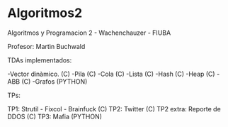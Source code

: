 # Algoritmos2
Algoritmos y Programacion 2 - Wachenchauzer - FIUBA 

Profesor: Martìn Buchwald

TDAs implementados:

-Vector dinàmico. (C)
-Pila (C)
-Cola (C)
-Lista (C)
-Hash (C)
-Heap (C)
-ABB (C)
-Grafos (PYTHON)

TPs:

TP1: Strutil - Fixcol - Brainfuck (C)
TP2: Twitter (C)
TP2 extra: Reporte de DDOS (C)
TP3: Mafia (PYTHON)
